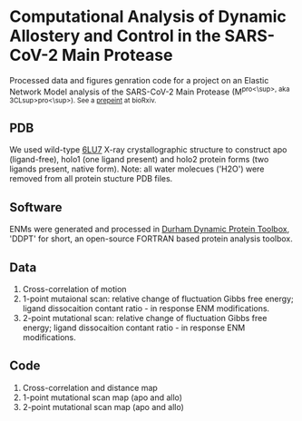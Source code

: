 # Computational Analysis of Dynamic Allostery and Control in the SARS-CoV-2 Main Protease
Processed data and figures genration code for a project on an Elastic Network Model analysis of the SARS-CoV-2 Main Protease (M<sup>pro<\sup>, aka 3CLsup>pro<\sup>).
See a [prepeint](https://www.biorxiv.org/content/10.1101/2020.05.21.105965v1) at bioRxiv.

## PDB
We used wild-type [6LU7](https://www.rcsb.org/structure/6LU7) X-ray crystallographic structure to construct apo (ligand-free), holo1 (one ligand present) and holo2 protein forms (two ligands present, native form).
Note: all water molecues ('H2O') were removed from all protein stucture PDB files.

## Software
ENMs were generated and processed in [Durham Dynamic Protein Toolbox](https://sourceforge.net/projects/durham-ddpt/), 'DDPT' for short, an open-source FORTRAN based protein analysis toolbox.

## Data
1. Cross-correlation of motion 
2. 1-point mutaional scan: relative change of fluctuation Gibbs free energy; ligand dissocaition contant ratio - in response ENM modifications.
3. 2-point mutational scan: relative change of fluctuation Gibbs free energy; ligand dissocaition contant ratio - in response ENM modifications.
 

## Code
1. Cross-correlation and distance map
2. 1-point mutational scan map (apo and allo)
3. 2-point mutational scan map (apo and allo)
